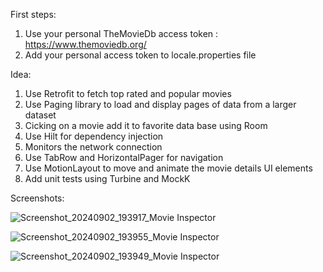 
First steps:

1. Use your personal TheMovieDb access token : https://www.themoviedb.org/
2. Add your personal access token to locale.properties file

Idea:

1. Use Retrofit to fetch top rated and popular movies
2. Use Paging library to load and display pages of data from a larger dataset
3. Cicking on a movie add it to favorite data base using Room
4. Use Hilt for dependency injection
5. Monitors the network connection
6. Use TabRow and HorizontalPager for navigation
7. Use MotionLayout to move and animate the movie details UI elements
8. Add unit tests using Turbine and MockK

Screenshots:

![Screenshot_20240902_193917_Movie Inspector](https://github.com/user-attachments/assets/eb971253-95da-4605-b355-d3072029cf28)

![Screenshot_20240902_193955_Movie Inspector](https://github.com/user-attachments/assets/af597eca-fdb1-4460-bd33-6a9e6b05756e)

![Screenshot_20240902_193949_Movie Inspector](https://github.com/user-attachments/assets/17611d8c-acdf-46d9-9902-f0d58f714c4a)
